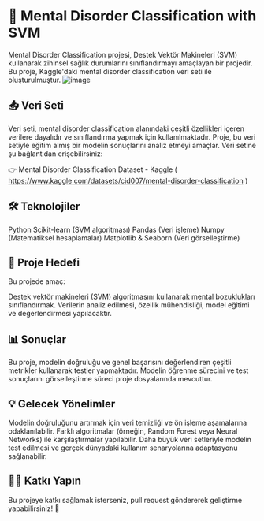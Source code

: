 # 🧠 Mental Disorder Classification with SVM
Mental Disorder Classification projesi, Destek Vektör Makineleri (SVM) kullanarak zihinsel sağlık durumlarını sınıflandırmayı amaçlayan bir projedir. Bu proje, Kaggle'daki mental disorder classification veri seti ile oluşturulmuştur.
![image](https://github.com/user-attachments/assets/cbd7225c-cc20-4127-8e4c-3792c7abb5e6)


## 📥 Veri Seti
Veri seti, mental disorder classification alanındaki çeşitli özellikleri içeren verilere dayalıdır ve sınıflandırma yapmak için kullanılmaktadır. Proje, bu veri setiyle eğitim almış bir modelin sonuçlarını analiz etmeyi amaçlar. Veri setine şu bağlantıdan erişebilirsiniz:

👉 Mental Disorder Classification Dataset - Kaggle ( https://www.kaggle.com/datasets/cid007/mental-disorder-classification )

## 🛠️ Teknolojiler
Python
Scikit-learn (SVM algoritması)
Pandas (Veri işleme)
Numpy (Matematiksel hesaplamalar)
Matplotlib & Seaborn (Veri görselleştirme)
## 🚀 Proje Hedefi
Bu projede amaç:

Destek vektör makineleri (SVM) algoritmasını kullanarak mental bozuklukları sınıflandırmak.
Verilerin analiz edilmesi, özellik mühendisliği, model eğitimi ve değerlendirmesi yapılacaktır.

## 📊 Sonuçlar
Bu proje, modelin doğruluğu ve genel başarısını değerlendiren çeşitli metrikler kullanarak testler yapmaktadır. Modelin öğrenme sürecini ve test sonuçlarını görselleştirme süreci proje dosyalarında mevcuttur.

## 💡 Gelecek Yönelimler
Modelin doğruluğunu artırmak için veri temizliği ve ön işleme aşamalarına odaklanılabilir.
Farklı algoritmalar (örneğin, Random Forest veya Neural Networks) ile karşılaştırmalar yapılabilir.
Daha büyük veri setleriyle modelin test edilmesi ve gerçek dünyadaki kullanım senaryolarına adaptasyonu sağlanabilir.

## 🧑‍💻 Katkı Yapın
Bu projeye katkı sağlamak isterseniz, pull request göndererek geliştirme yapabilirsiniz! 🌱
